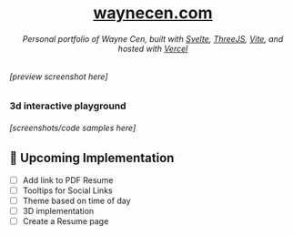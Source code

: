 # <div align="center"><center>[waynecen.com](https://waynecen.com/)</div>

###### <div align="center">Personal portfolio of Wayne Cen, built with [Svelte](https://svelte.dev/), [ThreeJS](https://threejs.org/), [Vite](https://vitejs.dev/), and hosted with [Vercel](https://vercel.com/)</div>

###### [preview screenshot here]

### 3d interactive playground
###### [screenshots/code samples here]

## :construction: Upcoming Implementation

- [ ] Add link to PDF Resume
- [ ] Tooltips for Social Links
- [ ] Theme based on time of day
- [ ] 3D implementation
- [ ] Create a Resume page
